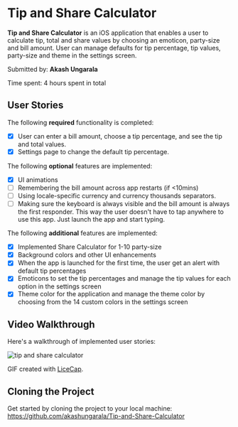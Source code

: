 # Tip and Share Calculator

**Tip and Share Calculator** is an iOS application that enables a user to calculate tip, total and share values by choosing an emoticon, party-size and bill amount. User can manage defaults for tip percentage, tip values, party-size and theme in the settings screen.

Submitted by: **Akash Ungarala**

Time spent: 4 hours spent in total

## User Stories

The following **required** functionality is completed:

* [x] User can enter a bill amount, choose a tip percentage, and see the tip and total values.
* [x] Settings page to change the default tip percentage.

The following **optional** features are implemented:

* [x] UI animations
* [ ] Remembering the bill amount across app restarts (if <10mins)
* [ ] Using locale-specific currency and currency thousands separators.
* [ ] Making sure the keyboard is always visible and the bill amount is always the first responder. This way the user doesn't have to tap anywhere to use this app. Just launch the app and start typing.

The following **additional** features are implemented:

* [x] Implemented Share Calculator for 1-10 party-size
* [x] Background colors and other UI enhancements
* [x] When the app is launched for the first time, the user get an alert with default tip percentages
* [x] Emoticons to set the tip percentages and manage the tip values for each option in the settings screen
* [x] Theme color for the application and manage the theme color by choosing from the 14 custom colors in the settings screen

## Video Walkthrough 

Here's a walkthrough of implemented user stories:

![tip and share calculator](https://cloud.githubusercontent.com/assets/7720015/23056915/875594aa-f4a2-11e6-890f-c24b40adc584.gif)

GIF created with [LiceCap](http://www.cockos.com/licecap/).

## Cloning the Project

Get started by cloning the project to your local machine: https://github.com/akashungarala/Tip-and-Share-Calculator
